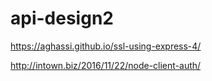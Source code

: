 # api-design2

https://aghassi.github.io/ssl-using-express-4/

http://intown.biz/2016/11/22/node-client-auth/
